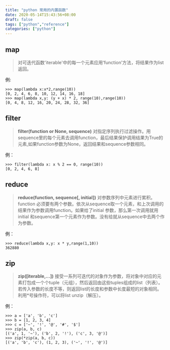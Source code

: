 ```yaml
---
title: "python 常用的内置函数"
date: 2020-05-14T15:43:56+08:00
draft: false
tags: ["python","reference"]
categories: ["python"]
---
```


## map 
> 对可迭代函数'iterable'中的每一个元素应用‘function’方法，将结果作为list返回。

例:
```
>>> map(lambda x:x*2,range(10))
[0, 2, 4, 6, 8, 10, 12, 14, 16, 18]
>>> map(lambda x,y: (y + x) * 2, range(10),range(10))
[0, 4, 8, 12, 16, 20, 24, 28, 32, 36]
``` 
## filter
> **filter(function or None, sequence)** 对指定序列执行过滤操作。用sequence里的每个元素去调用function，最后结果保护调用结果为True的元素,如果function参数为None，返回结果和sequence参数相同。

例：
```
>>> filter(lambda x: x % 2 == 0, range(10))
[0, 2, 4, 6, 8]
```

## reduce
> **reduce(function, sequence[, initial])** 对参数序列中元素进行累积。function 必须要有两个参数。依次从sequence取一个元素，和上次调用的结果作为参数调用function。如果给了initial 参数，那么第一次调用就用initial 和sequence第一个元素作为参数。没有给就从sequence中去两个作为参数。

例：
```
>>> reduce(lambda x,y: x * y,range(1,10))
362880
```
## zip
> **zip([iterable,...])** 接受一系列可迭代的对象作为参数，将对象中对应的元素打包成一个个tuple（元组），然后返回由这些tuples组成的list（列表）。若传入参数的长度不等，则返回list的长度和参数中长度最短的对象相同。利用*号操作符，可以将list unzip（解压）。

例：
```
>>> a = ['a', 'b', 'c']
>>> b = [1, 2, 3, 4]
>>> c = ['~', '!', '@', '#', '$']
>>> zip(a, b, c)
[('a', 1, '~'), ('b', 2, '!'), ('c', 3, '@')]
>>> zip(*zip(a, b, c))
[('a', 'b', 'c'), (1, 2, 3), ('~', '!', '@')]
```